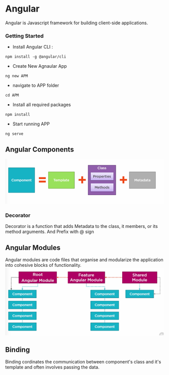 # Angular
Angular is Javascript framework for building client-side applications.

### Getting Started
- Install Angular CLI : 
```node
npm install -g @angular/cli
```
- Create New Agnaular App
```node
ng new APM
```
- navigate to APP folder
```node
cd APM
```
- Install all required packages
```node
npm install
```
- Start running APP
```node
ng serve
```

## Angular Components

![img text](https://github.com/milindchavan12/Angular/blob/master/Assets/AngularCompoent.png)

### Decorator 
Decorator is a function that adds Metadata to the class, it members, or its method arguments. And Prefix with @ sign

## Angular Modules
Angular modules are code files that organise and modularize the application into cohesive blocks of functionality. 
![img text](https://github.com/milindchavan12/Angular/blob/master/Assets/Modules.png)

## Binding
Binding cordinates the communication between component's class and it's template and often involves passing the data.
